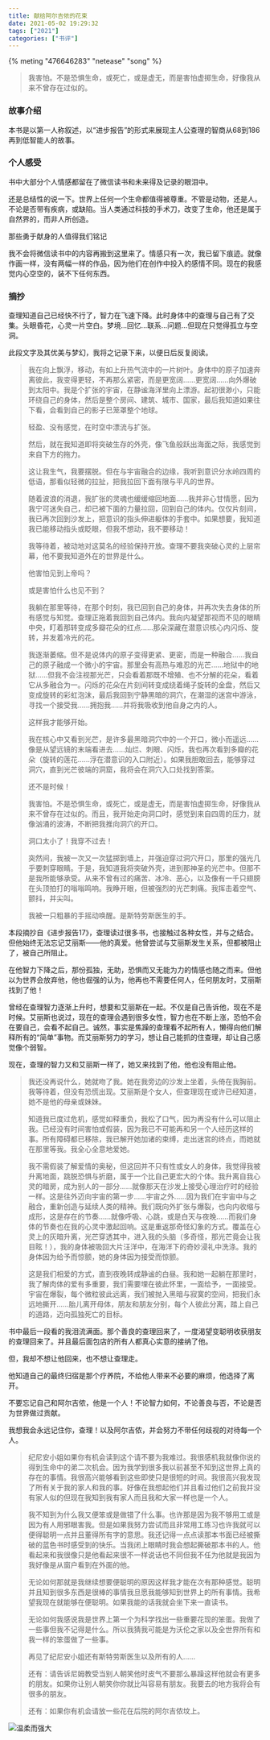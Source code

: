 ```yaml
---
title: 献给阿尔吉侬的花束
date: 2021-05-02 19:29:32
tags: ["2021"]
categories: ["书评"]
---
```


{% meting "476646283" "netease" "song" %}

> ​	我害怕。不是恐惧生命，或死亡，或是虚无，而是害怕虚掷生命，好像我从来不曾存在过似的。

### 故事介绍

本书是以第一人称叙述，以“进步报告”的形式来展现主人公查理的智商从68到186再到低智能人的故事。

<!--more-->

### 个人感受

书中大部分个人情感都留在了微信读书和未来得及记录的眼泪中。

还是总结性的说一下。世界上任何一个生命都值得被尊重。不管是动物，还是人。不论是否带有疾病，或缺陷。当人类通过科技的手术刀，改变了生命，他还是属于自然界的，而非人所创造。

那些勇于献身的人值得我们铭记

我不会将微信读书中的内容再搬到这里来了。情感只有一次，我已留下痕迹。就像作画一样，没有两幅一样的作品，因为他们在创作中投入的感情不同。现在的我感觉内心空空的，装不下任何东西。

### 摘抄

查理知道自己已经快不行了，智力在飞速下降。此时身体中的查理与自己有了交集。头眼昏花，心灵一片空白。梦境...回忆...联系...问题...但现在只觉得孤立与空洞。

此段文字及其优美与梦幻，我将之记录下来，以便日后反复阅读。

> 我在向上飘浮，移动，有如上升热气流中的一片树叶。身体中的原子加速奔离彼此，我变得更轻，不再那么紧密，而是更宽阔……更宽阔……向外爆破到太阳中。我是个扩张的宇宙，在静谧海洋里向上漂游。起初很渺小，只能环绕自己的身体，然后是整个房间、建筑、城市、国家，最后我知道如果往下看，会看到自己的影子已笼罩整个地球。
>
> 轻盈、没有感觉，在时空中漂流与扩张。
>
> 然后，就在我知道即将突破生存的外壳，像飞鱼般跃出海面之际，我感觉到来自下方的拖力。
>
> 这让我生气，我要摆脱。但在与宇宙融合的边缘，我听到意识分水岭四周的低语，那看似轻微的拉扯，把我拉回下面有限与平凡的世界。
>
> 随着波浪的消退，我扩张的灵魂也缓缓缩回地面……我并非心甘情愿，因为我宁可迷失自己，却已被下面的力量拉回，回到自己的体内。仅仅片刻间，我已再次回到沙发上，把意识的指头伸进躯体的手套中。如果想要，我知道我已能移动指头或眨眼，但我不想动，我不要移动！
>
> 我等待着，被动地对这莫名的经验保持开放。查理不要我突破心灵的上层帘幕，他不要我知道外在的世界是什么。
>
> 他害怕见到上帝吗？
>
> 或是害怕什么也见不到？
>
> 我躺在那里等待，在那个时刻，我已回到自己的身体，并再次失去身体的所有感觉与知觉。查理正拖着我回到自己体内。我向内凝望那视而不见的眼睛中央，盯着那转变成多瓣花朵的红点……那朵深藏在潜意识核心内闪烁、旋转，并发着冷光的花。
>
> 我逐渐萎缩。但不是说体内的原子变得更紧、更密，而是一种融合……我自己的原子融成一个微小的宇宙。那里会有高热与难忍的光芒……地狱中的地狱……但我不会注视那光芒，只会看着那既不增殖、也不分解的花朵，看着它从多融合为一。闪烁的花朵在片刻间转变成绕着绳子旋转的金盘，然后又变成旋转的彩虹泡沫，最后我回到宁静黑暗的洞穴，在潮湿的迷宫中游泳，寻找一个接受我……拥抱我……并将我吸收到他自身之内的人。
>
> 这样我才能够开始。
>
> 我在核心中又看到光芒，是许多最黑暗洞穴中的一个开口，微小而遥远……像是从望远镜的末端看进去……灿烂、刺眼、闪烁，我也再次看到多瓣的花朵（旋转的莲花……浮在潜意识的入口附近）。如果我胆敢回去，能够穿过洞穴，直到光芒彼端的洞窟，我将会在洞穴入口处找到答案。
>
> 还不是时候！
>
> 我害怕。不是恐惧生命，或死亡，或是虚无，而是害怕虚掷生命，好像我从来不曾存在过似的。而且，我开始走向洞口时，感觉到来自四周的压力，就像汹涌的波涛，不断把我推向洞穴的开口。
>
> 洞口太小了！我穿不过去！
>
> 突然间，我被一次又一次猛掷到墙上，并强迫穿过洞穴开口，那里的强光几乎要刺穿眼睛。于是，我知道我将突破外壳，进到那神圣的光芒中。但那不是我所能够承受。从来不曾有过的痛苦、冰冷、恶心，以及像有一千只翅膀在头顶拍打的嗡嗡鸣响。我睁开眼，但被强烈的光芒刺痛。我挥击着空气、颤抖，并尖叫。
>
> 我被一只粗暴的手摇动唤醒。是斯特劳斯医生的手。



本段摘抄自《进步报告17》，查理读过很多书，也接触过各种女性，并与之结合。但他始终无法忘记艾丽斯——他的真爱。他曾尝试与艾丽斯发生关系，但都被阻止了，被自己所阻止。

在他智力下降之后，那份孤独，无助，恐惧而又无能为力的情感也随之而来。但他以为世界会放弃他，他也倔强的认为，他再也不需要任何人，任何朋友时，艾丽斯找到了他！

曾经在查理智力逐渐上升时，想要和艾丽斯在一起。不仅是自己告诉他，现在不是时候。艾丽斯也说过，现在的查理会遇到很多女性，智力也在不断上涨，恐怕不会在要自己，会看不起自己。诚然，事实是焦躁的查理看不起所有人，懒得向他们解释所有的“简单”事物。而艾丽斯努力的学习，想让自己能抓的住查理，却让自己感觉像个弱智。

现在，查理的智力又和艾丽斯一样了，她又来找到了他，他也没有阻止他。

> 我还没再说什么，她就吻了我。她在我旁边的沙发上坐着，头倚在我胸前。我等待着，但没有恐慌出现。艾丽斯是个女人，但查理现在或许已经知道，她不是他的母亲或妹妹。
>
> 知道我已度过危机，感觉如释重负，我松了口气，因为再没有什么可以阻止我。已经没有时间害怕或假装，因为我已不可能再和另一个人经历这样的事。所有障碍都已移除，我已解开她加诸的束缚，走出迷宫的终点，而她就在那里等我。我全心全意地爱她。
>
> 我不需假装了解爱情的奥秘，但这回并不只有性或女人的身体，我觉得我被升离地面，跳脱恐惧与折磨，属于一个比自己更宏大的个体。我升离自我心灵的暗房，成为别人的一部分……就像那天在沙发上接受心理治疗时的经验一样。这是往外迈向宇宙的第一步……宇宙之外……因为我们在宇宙中与之融合，重新创造与延续人类的精神。我们既向外扩张与爆裂，也向内收缩与成形，这是存在的节奏……就像呼吸、心跳，或是白天与夜晚……而我们身体的节奏也在我的心灵中激起回响。这是重返那奇怪幻象的方式。覆盖在心灵上的灰暗升离，光芒穿透其中，进入我的头脑（多奇怪，那光芒竟会让我目眩！），我的身体被吸回大片汪洋中，在海洋下的奇妙浸礼中洗涤。我的身体因为给予而惊颤，她的身体因为接受而惊颤。
>
> 这是我们相爱的方式，直到夜晚转成静谧的白昼。我和她一起躺在那里时，我了解肉体的爱有多重要，我们需要埋在彼此怀里，一面给予，一面接受。宇宙在爆裂，每个微粒彼此远离，我们被抛入黑暗与寂寞的空间，把我们永远地撕开……胎儿离开母体，朋友和朋友分别，每个人彼此分离，踏上自己的道路，迈向孤独死亡的目标。

书中最后一段看的我泪流满面。那个善良的查理回来了，一度渴望变聪明收获朋友的查理回来了。并且最后面包店的所有人都真心实意的接纳了他。

但，我却不想让他回来，也不想让查理走。

他知道自己的最终归宿是那个疗养院，不给他人带来不必要的麻烦，他选择了离开。

不要忘记自己和阿尔吉侬，他是一个人！不论智力如何，不论善良与否，不论是否为世界做过贡献。

我想我会永远记住你，查理！以及阿尔吉侬，并会努力不带任何歧视的对待每一个人。

> 纪尼安小姐如果你有机会读到这个请不要为我难过。我很感机我就像你说的得到生命中的弟二次机会。因为我学到很多我以前甚至不知到这世界上真的存在的事情。我很高兴能够看到这些即使只是很短的时间。我很高兴我发现了所有关于我的家人和我的事。好像在我想起他们并且看过他们之前我并没有家人似的但现在我知到我有家人而且我和大家一样也是一个人。
>
> 我不知到为什么我又便笨或是做错了什么事。也许那是因为我不够用工或是因为有人用邪眼害我。但是如果我努力尝试而且非常用工练习也许我就可以便得聪明一点并且董得所有字的意思。我还记得一点点读那本书面已经被撕破的蓝色书时感受到的快乐。当我闭上眼睛时我会想起撕破那本书的人。他看起来和我很像只是他看起来很不一样说话也不同但我不任为他就是我因为我好像是从窗户看到在外面的他。
>
> 无论如何那就是我继续想要便聪明的原因这样我才能在次有那种感觉。聪明并且知到很多东西是很棒的事情我旦愿我能够知到世界上的所有事情。我希望我现在就能够在便聪明。如果我能的话我就会坐下来一直读书。
>
> 无论如何我感说我是世界上第一个为科学找出一些重要花现的笨蛋。我做了一些事但我不记得是什么。所以我猜我可能是为沃伦之家以及全世界所有和我一样的笨蛋做了一些事。
>
> 再见了纪尼安小姐还有斯特劳斯医生以及所有的人……
>
> 还有：请告诉尼姆教受当别人朝笑他时皮气不要那么暴躁这样他就会有更多的朋友。如果你让别人朝笑你你就比叫容易有朋友。我要去的地方我将会有很多的朋友。
>
> 还有：如果你有机会请放一些花在后院的阿尔吉侬坟上。


![温柔而强大](温柔而强大.jpg)